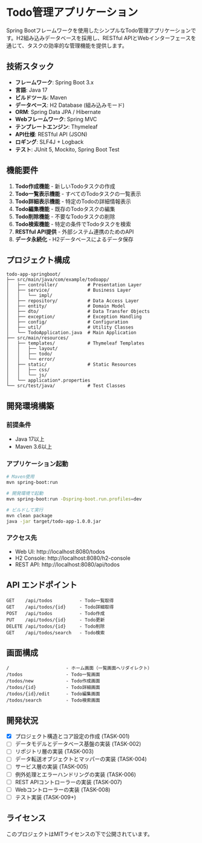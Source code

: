 # Todo管理アプリケーション

Spring Bootフレームワークを使用したシンプルなTodo管理アプリケーションです。H2組み込みデータベースを採用し、RESTful APIとWebインターフェースを通じて、タスクの効率的な管理機能を提供します。

## 技術スタック

- **フレームワーク**: Spring Boot 3.x
- **言語**: Java 17
- **ビルドツール**: Maven
- **データベース**: H2 Database (組み込みモード)
- **ORM**: Spring Data JPA / Hibernate
- **Webフレームワーク**: Spring MVC
- **テンプレートエンジン**: Thymeleaf
- **API仕様**: RESTful API (JSON)
- **ロギング**: SLF4J + Logback
- **テスト**: JUnit 5, Mockito, Spring Boot Test

## 機能要件

1. **Todo作成機能** - 新しいTodoタスクの作成
2. **Todo一覧表示機能** - すべてのTodoタスクの一覧表示
3. **Todo詳細表示機能** - 特定のTodoの詳細情報表示
4. **Todo編集機能** - 既存のTodoタスクの編集
5. **Todo削除機能** - 不要なTodoタスクの削除
6. **Todo検索機能** - 特定の条件でTodoタスクを検索
7. **RESTful API提供** - 外部システム連携のためのAPI
8. **データ永続化** - H2データベースによるデータ保存

## プロジェクト構成

```
todo-app-springboot/
├── src/main/java/com/example/todoapp/
│   ├── controller/           # Presentation Layer
│   ├── service/              # Business Layer
│   │   └── impl/
│   ├── repository/           # Data Access Layer
│   ├── entity/               # Domain Model
│   ├── dto/                  # Data Transfer Objects
│   ├── exception/            # Exception Handling
│   ├── config/               # Configuration
│   ├── util/                 # Utility Classes
│   └── TodoApplication.java  # Main Application
├── src/main/resources/
│   ├── templates/            # Thymeleaf Templates
│   │   ├── layout/
│   │   ├── todo/
│   │   └── error/
│   ├── static/               # Static Resources
│   │   ├── css/
│   │   └── js/
│   └── application*.properties
└── src/test/java/            # Test Classes
```

## 開発環境構築

### 前提条件

- Java 17以上
- Maven 3.6以上

### アプリケーション起動

```bash
# Maven使用
mvn spring-boot:run

# 開発環境で起動
mvn spring-boot:run -Dspring-boot.run.profiles=dev

# ビルドして実行
mvn clean package
java -jar target/todo-app-1.0.0.jar
```

### アクセス先

- Web UI: http://localhost:8080/todos
- H2 Console: http://localhost:8080/h2-console
- REST API: http://localhost:8080/api/todos

## API エンドポイント

```
GET    /api/todos          - Todo一覧取得
GET    /api/todos/{id}     - Todo詳細取得
POST   /api/todos          - Todo作成
PUT    /api/todos/{id}     - Todo更新
DELETE /api/todos/{id}     - Todo削除
GET    /api/todos/search   - Todo検索
```

## 画面構成

```
/                     - ホーム画面（一覧画面へリダイレクト）
/todos                - Todo一覧画面
/todos/new            - Todo作成画面
/todos/{id}           - Todo詳細画面
/todos/{id}/edit      - Todo編集画面
/todos/search         - Todo検索画面
```

## 開発状況

- [x] プロジェクト構造とコア設定の作成 (TASK-001)
- [ ] データモデルとデータベース基盤の実装 (TASK-002)
- [ ] リポジトリ層の実装 (TASK-003)
- [ ] データ転送オブジェクトとマッパーの実装 (TASK-004)
- [ ] サービス層の実装 (TASK-005)
- [ ] 例外処理とエラーハンドリングの実装 (TASK-006)
- [ ] REST APIコントローラーの実装 (TASK-007)
- [ ] Webコントローラーの実装 (TASK-008)
- [ ] テスト実装 (TASK-009+)

## ライセンス

このプロジェクトはMITライセンスの下で公開されています。